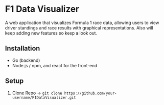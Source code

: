 # F1 Data Visualizer
A web application that visualizes Formula 1 race data, allowing users to view driver standings and race results with graphical representations. Also will keep adding new features so keep a look out.

## Installation 

- Go (backend)
- Node.js / npm, and react for the front-end

## Setup
1. Clone Repo -> `git clone https://github.com/your-username/F1DataVisualizer.git`
  

